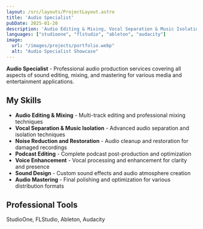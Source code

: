 ```yaml
---
layout: /src/layouts/ProjectLayout.astro
title: 'Audio Specialist'
pubDate: 2025-01-20
description: 'Audio Editing & Mixing, Vocal Separation & Music Isolation, Noise Reduction and Restoration, Podcast Editing, Voice Enhancement, Sound Design, Audio Mastering'
languages: ["studioone", "flstudio", "ableton", "audacity"]
image:
  url: "/images/projects/portfolio.webp"
  alt: "Audio Specialist Showcase"
--- 
```


**Audio Specialist** - Professional audio production services covering all aspects of sound editing, mixing, and mastering for various media and entertainment applications.

## My Skills

- **Audio Editing & Mixing** - Multi-track editing and professional mixing techniques
- **Vocal Separation & Music Isolation** - Advanced audio separation and isolation techniques
- **Noise Reduction and Restoration** - Audio cleanup and restoration for damaged recordings
- **Podcast Editing** - Complete podcast post-production and optimization
- **Voice Enhancement** - Vocal processing and enhancement for clarity and presence
- **Sound Design** - Custom sound effects and audio atmosphere creation
- **Audio Mastering** - Final polishing and optimization for various distribution formats

## Professional Tools

StudioOne, FLStudio, Ableton, Audacity
